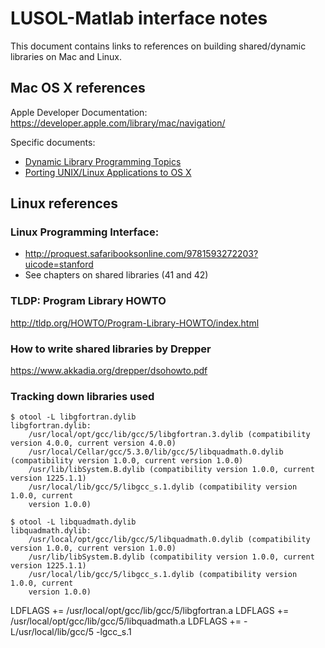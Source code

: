 # LUSOL-Matlab interface notes

This document contains links to references on building shared/dynamic libraries on Mac and Linux.

## Mac OS X references

Apple Developer Documentation: <https://developer.apple.com/library/mac/navigation/>

Specific documents:

* [Dynamic Library Programming Topics][dlpt]
* [Porting UNIX/Linux Applications to OS X][pula]

[dlpt]: https://developer.apple.com/library/mac/documentation/DeveloperTools/Conceptual/DynamicLibraries/000-Introduction/Introduction.html#//apple_ref/doc/uid/TP40001908-SW1
[pula]: https://developer.apple.com/library/mac/documentation/Porting/Conceptual/PortingUnix/intro/intro.html#//apple_ref/doc/uid/TP40002847-TPXREF101

## Linux references

### **Linux Programming Interface**:

* <http://proquest.safaribooksonline.com/9781593272203?uicode=stanford>
* See chapters on shared libraries (41 and 42)

### TLDP: Program Library HOWTO

<http://tldp.org/HOWTO/Program-Library-HOWTO/index.html>

### How to write shared libraries by Drepper

<https://www.akkadia.org/drepper/dsohowto.pdf>

### Tracking down libraries used

```
$ otool -L libgfortran.dylib 
libgfortran.dylib:
	/usr/local/opt/gcc/lib/gcc/5/libgfortran.3.dylib (compatibility version 4.0.0, current version 4.0.0)
	/usr/local/Cellar/gcc/5.3.0/lib/gcc/5/libquadmath.0.dylib (compatibility version 1.0.0, current version 1.0.0)
	/usr/lib/libSystem.B.dylib (compatibility version 1.0.0, current version 1225.1.1)
	/usr/local/lib/gcc/5/libgcc_s.1.dylib (compatibility version 1.0.0, current
    version 1.0.0)
```

```
$ otool -L libquadmath.dylib 
libquadmath.dylib:
	/usr/local/opt/gcc/lib/gcc/5/libquadmath.0.dylib (compatibility version 1.0.0, current version 1.0.0)
	/usr/lib/libSystem.B.dylib (compatibility version 1.0.0, current version 1225.1.1)
	/usr/local/lib/gcc/5/libgcc_s.1.dylib (compatibility version 1.0.0, current
    version 1.0.0)
```

LDFLAGS += /usr/local/opt/gcc/lib/gcc/5/libgfortran.a
LDFLAGS += /usr/local/opt/gcc/lib/gcc/5/libquadmath.a
LDFLAGS += -L/usr/local/lib/gcc/5 -lgcc_s.1
